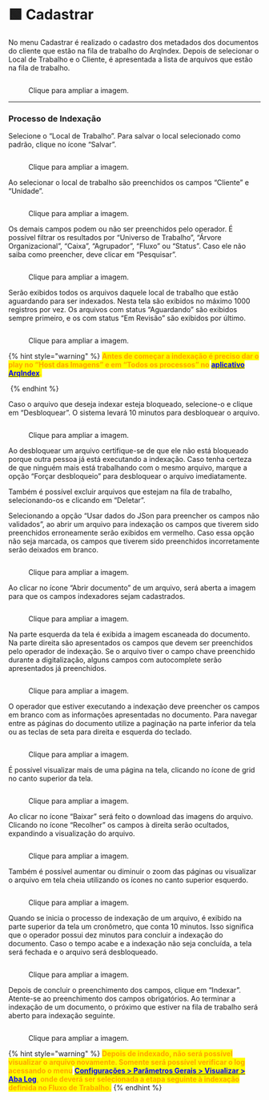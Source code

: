 # 🟩 Cadastrar

No menu Cadastrar é realizado o cadastro dos metadados dos documentos do cliente que estão na fila de trabalho do ArqIndex. Depois de selecionar o Local de Trabalho e o Cliente, é apresentada a lista de arquivos que estão na fila de trabalho.

<figure><img src="../.gitbook/assets/cad01.png" alt=""><figcaption><p>Clique para ampliar a imagem.</p></figcaption></figure>

***

### Processo de Indexação <a href="#processo-de-indexacao" id="processo-de-indexacao"></a>

Selecione o “Local de Trabalho”. Para salvar o local selecionado como padrão, clique no ícone “Salvar”.

<figure><img src="../.gitbook/assets/cad02.png" alt=""><figcaption><p>Clique para ampliar a imagem.</p></figcaption></figure>

Ao selecionar o local de trabalho são preenchidos os campos “Cliente” e “Unidade”.

<figure><img src="../.gitbook/assets/cad03.png" alt=""><figcaption><p>Clique para ampliar a imagem.</p></figcaption></figure>

Os demais campos podem ou não ser preenchidos pelo operador. É possível filtrar os resultados por “Universo de Trabalho”, “Árvore Organizacional”, “Caixa”, “Agrupador”, “Fluxo” ou “Status”. Caso ele não saiba como preencher, deve clicar em “Pesquisar”.

<figure><img src="../.gitbook/assets/cad04.png" alt=""><figcaption><p>Clique para ampliar a imagem.</p></figcaption></figure>

Serão exibidos todos os arquivos daquele local de trabalho que estão aguardando para ser indexados. Nesta tela são exibidos no máximo 1000 registros por vez. Os arquivos com status “Aguardando” são exibidos sempre primeiro, e os com status “Em Revisão” são exibidos por último.

<figure><img src="../.gitbook/assets/cad05.png" alt=""><figcaption><p>Clique para ampliar a imagem.</p></figcaption></figure>

{% hint style="warning" %}
<mark style="color:orange;">**Antes de começar a indexação é preciso dar o play no “Host das Imagens” e em “Todos os processos” no**</mark> [<mark style="color:blue;">**aplicativo ArqIndex**</mark>](configuracoes/aplicativo-arqindex.md)<mark style="color:orange;">**.**</mark>

<img src="../.gitbook/assets/cad06.png" alt="" data-size="original">
{% endhint %}

Caso o arquivo que deseja indexar esteja bloqueado, selecione-o e clique em “Desbloquear”. O sistema levará 10 minutos para desbloquear o arquivo.

<figure><img src="../.gitbook/assets/cad07.png" alt=""><figcaption><p>Clique para ampliar a imagem.</p></figcaption></figure>

Ao desbloquear um arquivo certifique-se de que ele não está bloqueado porque outra pessoa já está executando a indexação. Caso tenha certeza de que ninguém mais está trabalhando com o mesmo arquivo, marque a opção “Forçar desbloqueio” para desbloquear o arquivo imediatamente.

Também é possível excluir arquivos que estejam na fila de trabalho, selecionando-os e clicando em “Deletar”.

Selecionando a opção “Usar dados do JSon para preencher os campos não validados”, ao abrir um arquivo para indexação os campos que tiverem sido preenchidos erroneamente serão exibidos em vermelho. Caso essa opção não seja marcada, os campos que tiverem sido preenchidos incorretamente serão deixados em branco.

<figure><img src="../.gitbook/assets/cad08.png" alt=""><figcaption><p>Clique para ampliar a imagem.</p></figcaption></figure>

Ao clicar no ícone “Abrir documento” de um arquivo, será aberta a imagem para que os campos indexadores sejam cadastrados.

<figure><img src="../.gitbook/assets/cad09.png" alt=""><figcaption><p>Clique para ampliar a imagem.</p></figcaption></figure>

Na parte esquerda da tela é exibida a imagem escaneada do documento. Na parte direita são apresentados os campos que devem ser preenchidos pelo operador de indexação. Se o arquivo tiver o campo chave preenchido durante a digitalização, alguns campos com autocomplete serão apresentados já preenchidos.

<figure><img src="../.gitbook/assets/cad10.png" alt=""><figcaption><p>Clique para ampliar a imagem.</p></figcaption></figure>

O operador que estiver executando a indexação deve preencher os campos em branco com as informações apresentadas no documento. Para navegar entre as páginas do documento utilize a paginação na parte inferior da tela ou as teclas de seta para direita e esquerda do teclado.

<figure><img src="../.gitbook/assets/cad11.png" alt=""><figcaption><p>Clique para ampliar a imagem.</p></figcaption></figure>

É possível visualizar mais de uma página na tela, clicando no ícone de grid no canto superior da tela.

<figure><img src="../.gitbook/assets/cad12.png" alt=""><figcaption><p>Clique para ampliar a imagem.</p></figcaption></figure>

Ao clicar no ícone “Baixar” será feito o download das imagens do arquivo. Clicando no ícone “Recolher” os campos à direita serão ocultados, expandindo a visualização do arquivo.

<figure><img src="../.gitbook/assets/cad13.png" alt=""><figcaption><p>Clique para ampliar a imagem.</p></figcaption></figure>

Também é possível aumentar ou diminuir o zoom das páginas ou visualizar o arquivo em tela cheia utilizando os ícones no canto superior esquerdo.

<figure><img src="../.gitbook/assets/cad14.png" alt=""><figcaption><p>Clique para ampliar a imagem.</p></figcaption></figure>

Quando se inicia o processo de indexação de um arquivo, é exibido na parte superior da tela um cronômetro, que conta 10 minutos. Isso significa que o operador possui dez minutos para concluir a indexação do documento. Caso o tempo acabe e a indexação não seja concluída, a tela será fechada e o arquivo será desbloqueado.

<figure><img src="../.gitbook/assets/cad15.png" alt=""><figcaption><p>Clique para ampliar a imagem.</p></figcaption></figure>

Depois de concluir o preenchimento dos campos, clique em “Indexar”. Atente-se ao preenchimento dos campos obrigatórios. Ao terminar a indexação de um documento, o próximo que estiver na fila de trabalho será aberto para indexação seguinte.

<figure><img src="../.gitbook/assets/cad16.png" alt=""><figcaption><p>Clique para ampliar a imagem.</p></figcaption></figure>

{% hint style="warning" %}
<mark style="color:orange;">**Depois de indexado, não será possível visualizar o arquivo novamente. Somente será possível verificar o log acessando o menu**</mark> [<mark style="color:blue;">**Configurações > Parâmetros Gerais > Visualizar > Aba Log**</mark>](configuracoes/parametros-gerais.md#aba-log)<mark style="color:orange;">**, onde deverá ser selecionada a etapa seguinte à indexação definida no Fluxo de Trabalho.**</mark>
{% endhint %}
